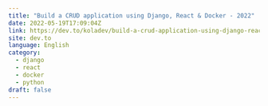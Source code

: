 ```yaml
---
title: "Build a CRUD application using Django, React & Docker - 2022"
date: 2022-05-19T17:09:04Z
link: https://dev.to/koladev/build-a-crud-application-using-django-react-docker-2022-11f4?utm_medium=RSS&utm_source=news.12bit.vn
site: dev.to
language: English
category:
  - django
  - react
  - docker
  - python
draft: false
---
```

